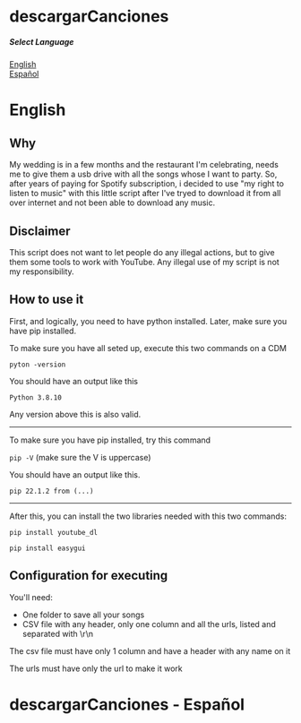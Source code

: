 # descargarCanciones 

##### Select Language
[English](#English)  
[Español](#Spanigh)  

<a name="English"/>

# English

## Why

My wedding is in a few months and the restaurant I'm celebrating, needs me to give them a usb drive with all the songs whose I want to party. 
So, after years of paying for Spotify subscription, i decided to use "my right to listen to music" with this little script after I've tryed to download it from all over internet and not been able to download any music.

## Disclaimer

This script does not want to let people do any illegal actions, but to give them some tools to work with YouTube. 
Any illegal use of my script is not my responsibility.

## How to use it

First, and logically, you need to have python installed.
Later, make sure you have pip installed.

To make sure you have all seted up, execute this two commands on a CDM

`pyton -version`

You should have an output like this

`Python 3.8.10`

Any version above this is also valid.

---

To make sure you have pip installed, try this command

`pip -V` (make sure the V is uppercase)

You should have an output like this. 

`pip 22.1.2 from (...)`

---

After this, you can install the two libraries needed with this two commands:

`pip install youtube_dl`

`pip install easygui`

## Configuration for executing

You'll need:
* One folder to save all your songs
* CSV file with any header, only one column and all the urls, listed and separated with \r\n

The csv file must have only 1 column and have a header with any name on it

The urls must have only the url to make it work

<a name="Spanish"/>

# descargarCanciones - Español